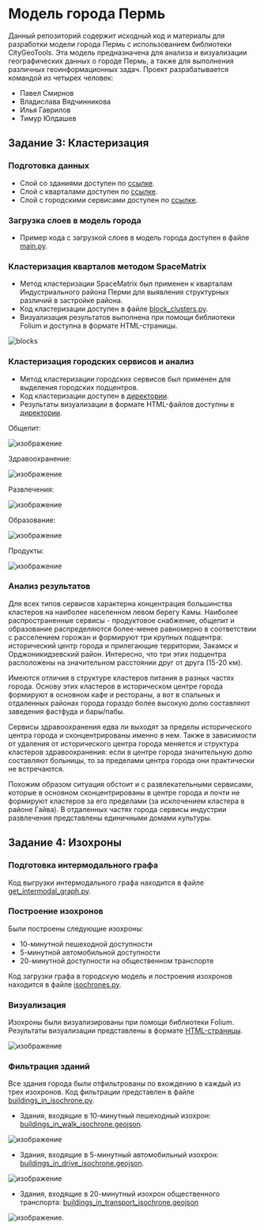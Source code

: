 # Модель города Пермь

Данный репозиторий содержит исходный код и материалы для разработки модели города Пермь с использованием библиотеки CityGeoTools. Эта модель предназначена для анализа и визуализации географических данных о городе Пермь, а также для выполнения различных геоинформационных задач.
Проект разрабатывается командой из четырех человек:

- Павел Смирнов
- Владислава Вядчинникова
- Илья Гаврилов
- Тимур Юлдашев

## Задание 3: Кластеризация

### Подготовка данных

- Слой со зданиями доступен по [ссылке](https://github.com/smpas/permProject/blob/master/data/buildings.geojson).
- Слой с кварталами доступен по [ссылке](https://github.com/smpas/permProject/blob/master/data/blocks.geojson).
- Слой с городскими сервисами доступен по [ссылке](https://github.com/smpas/permProject/blob/master/data/services.geojson).

### Загрузка слоев в модель города

- Пример кода с загрузкой слоев в модель города доступен в файле [main.py](https://github.com/smpas/permProject/blob/master/main.py).

### Кластеризация кварталов методом SpaceMatrix

- Метод кластеризации SpaceMatrix был применен к кварталам Индустриального района Перми для выявления структурных различий в застройке района.
- Код кластеризации доступен в файле [block_clusters.py](https://github.com/smpas/permProject/blob/master/clusters/code/block_clusters.py).
- Визуализация результатов выполнена при помощи библиотеки Folium и доступна в формате HTML-страницы.

![blocks](https://github.com/smpas/permProject/assets/55205785/be2f773e-e976-4425-8919-4ecbfb7fa656)


### Кластеризация городских сервисов и анализ

- Метод кластеризации городских сервисов был применен для выделения городских подцентров.
- Код кластеризации доступен в [директории](https://github.com/smpas/permProject/tree/master/clusters/code).
- Результаты визуализации в формате HTML-файлов доступны в [директории](https://github.com/smpas/permProject/tree/master/clusters/visualisation).

Общепит:

![изображение](https://github.com/smpas/permProject/assets/55205785/98c5c82b-e0d6-46cb-9da5-1b23c8ab65a9)
  
Здравоохранение:

![изображение](https://github.com/smpas/permProject/assets/55205785/f7b39619-83e1-4749-9384-bc44b8b0d2ee)

Развлечения:

![изображение](https://github.com/smpas/permProject/assets/55205785/5b4feb7a-e0cc-4ea7-b62c-5be92cb5f65f)

Образование:

![изображение](https://github.com/smpas/permProject/assets/55205785/273b0f70-dbca-4ad7-9b93-0d090b709460)

Продукты:

![изображение](https://github.com/smpas/permProject/assets/55205785/2bd3c90e-755c-4db8-9a97-f79d6668df4a)

### Анализ результатов
  Для всех типов сервисов характерна концентрация большинства кластеров на наиболее населенном левом берегу Камы. Наиболее распространенные сервисы - продуктовое снабжение, общепит и образование распределяются более-менее равномерно в соответствии с расселением горожан и формируют три крупных подцентра: исторический центр города и прилегающие территории, Закамск и Орджоникидзевский район. Интересно, что три этих подцентра расположены на значительном расстоянии друг от друга (15-20 км).
  
  Имеются отличия в структуре кластеров питания в разных частях города. Основу этих кластеров в историческом центре города формируют в основном кафе и рестораны, а вот в спальных и отдаленных районах города гораздо более высокую долю составляют заведения фастфуда и бары/пабы.

  Сервисы здравоохранения едва ли выходят за пределы исторического центра города и сконцентрированы именно в нем. Также в зависимости от удаления от исторического центра города меняется и структура кластеров здравоохранения: если в центре города значительную долю составляют больницы, то за пределами центра города они практически не встречаются.
  
  Похожим образом ситуация обстоит и с развлекательными сервисами, которые в основном сконцентрированы в центре города и почти не формируют кластеров за его пределами (за исклочением кластера в районе Гайва). В отдаленных частях города сервисы индустрии развлечения представлены единичными домами культуры.


## Задание 4: Изохроны
### Подготовка интермодального графа
Код выгрузки интермодального графа находится в файле [get_intermodal_graph.py](https://github.com/smpas/permProject/blob/master/graphs/code/get_intermodal_graph.py).

### Построение изохронов
Были построены следующие изохроны:
- 10-минутной пешеходной доступности
- 5-минутной автомобильной доступности
- 20-минутной доступности на общественном транспорте
 
Код загрузки графа в городскую модель и построения изохронов находится в файле [isochrones.py](https://github.com/smpas/permProject/blob/master/graphs/code/isochrones.py).

### Визуализация
Изохроны были визуализированы при помощи библиотеки Folium. Результаты визуализации представлены в формате [HTML-страницы](https://github.com/smpas/permProject/blob/master/graphs/results/intermodal_graph.html).

![изображение](https://github.com/smpas/permProject/assets/55205785/51ee140e-ebb0-4976-981d-d6dc6f954164)

### Фильтрация зданий
Все здания города были отфильтрованы по вхождению в каждый из трех изохронов. Код фильтрации представлен в файле [buildings_in_isochrone.py](https://github.com/smpas/permProject/blob/master/graphs/code/buildings_in_isochrone.py).

- Здания, входящие в 10-минутный пешеходный изохрон: [buildings_in_walk_isochrone.geojson](https://github.com/smpas/permProject/blob/master/graphs/results/buildings_in_walk_isochrone.geojson).

![изображение](https://github.com/smpas/permProject/assets/55205785/955d4065-6171-4b07-8590-57c47600ce35)

- Здания, входящие в 5-минутный автомобильный изохрон: [buildings_in_drive_isochrone.geojson](https://github.com/smpas/permProject/blob/master/graphs/results/buildings_in_drive_isochrone.geojson).

![изображение](https://github.com/smpas/permProject/assets/55205785/dbbdea3f-f3c8-449d-8373-eea7377e543f)

- Здания, входящие в 20-минутный изохрон общественного транспорта: [buildings_in_transport_isochrone.geojson](https://github.com/smpas/permProject/blob/master/graphs/results/buildings_in_transport_isochrone.geojson)

![изображение](https://github.com/smpas/permProject/assets/55205785/1a9649ed-6514-4b5a-8bae-a24f80c98014).
